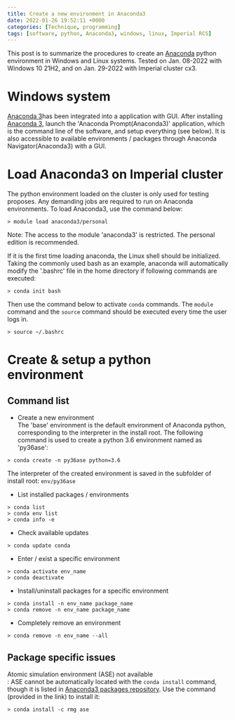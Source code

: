 ```yaml
---
title: Create a new environment in Anaconda3
date: 2022-01-26 19:52:11 +0000
categories: [Technique, programming]
tags: [software, python, Anaconda3, windows, linux, Imperial RCS]
---
```

This post is to summarize the procedures to create an [Anaconda](https://www.anaconda.com/) python environment in Windows and Linux systems. Tested on Jan. 08-2022 with Windows 10 21H2, and on Jan. 29-2022 with Imperial cluster cx3. 

# Windows system
[Anaconda 3](https://www.anaconda.com/products/individual)has been integrated into a application with GUI. After installing [Anaconda 3](https://www.anaconda.com/products/individual), launch the 'Anaconda Prompt(Anaconda3)' application, which is the command line of the software, and setup everything (see below). It is also accessible to available environments / packages through Anaconda Navigator(Anaconda3) with a GUI. 

# Load Anaconda3 on Imperial cluster
The python environment loaded on the cluster is only used for testing proposes. Any demanding jobs are required to run on Anaconda environments. To load Anaconda3, use the command below: 

```Console
> module load anaconda3/personal
```

Note: The access to the module 'anaconda3' is restricted. The personal edition is recommended. 

If it is the first time loading anaconda, the Linux shell should be initialized. Taking the commonly used bash as an example, anaconda will automatically modify the '.bashrc' file in the home directory if following commands are executed: 

```Console
> conda init bash
```

Then use the command below to activate `conda` commands. The `module` command and the `source` command should be executed every time the user logs in. 

```Console
> source ~/.bashrc
```

# Create & setup a python environment
## Command list
- Create a new environment  
The 'base' environment is the default environment of Anaconda python, corresponding to the interpreter in the install root. The following command is used to create a python 3.6 environment named as 'py36ase': 

```Console
> conda create -n py36ase python=3.6
```

The interpreter of the created environment is saved in the subfolder of install root: `env/py36ase`

- List installed packages / environments

```Console
> conda list
> conda env list
> conda info -e
```

- Check available updates 

```Console
> conda update conda
```

- Enter / exist a specific environment 

```Console
> conda activate env_name
> conda deactivate
```

- Install/uninstall packages for a specific environment

```Console
> conda install -n env_name package_name
> conda remove -n env_name package_name
```

- Completely remove an environment

```Console
> conda remove -n env_name --all
```

## Package specific issues
Atomic simulation environment (ASE) not available  
: ASE cannot be automatically located with the `conda install` command, though it is listed in [Anaconda3 packages repository](https://anaconda.org/rmg/ase). Use the command (provided in the link) to install it: 

```Console
> conda install -c rmg ase
```